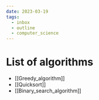 ```yaml
---
date: 2023-03-19
tags:
  - inbox
  - outline
  - computer_science
---
```


# List of algorithms

- [[Greedy_algorithm]]
- [[Quicksort]]
- [[Binary_search_algorithm]]
